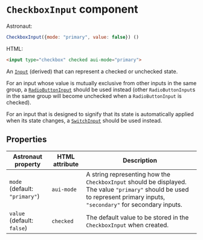 # `CheckboxInput` component
Astronaut:
```javascript
CheckboxInput({mode: "primary", value: false}) ()
```

HTML:
```html
<input type="checkbox" checked aui-mode="primary">
```

An [`Input`](input.md) (derived) that can represent a checked or unchecked state.

For an input whose value is mutually exclusive from other inputs in the same group, a [`RadioButtonInput`](radiobuttoninput.md) should be used instead (other `RadioButtonInput`s in the same group will become unchecked when a `RadioButtonInput` is checked).

For an input that is designed to signify that its state is automatically applied when its state changes, a [`SwitchInput`](switchinput.md) should be used instead.

## Properties
| Astronaut property | HTML attribute | Description |
|---|---|---|
| `mode` (default: `"primary"`) | `aui-mode` | A string representing how the `CheckboxInput` should be displayed. The value `"primary"` should be used to represent primary inputs, `"secondary"` for secondary inputs. |
| `value` (default: `false`) | `checked` | The default value to be stored in the `CheckboxInput` when created. |